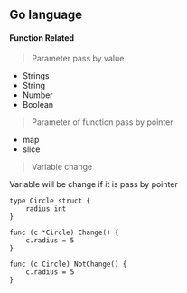 ## Go language

#### Function Related

> Parameter pass by value

* Strings 
* String
* Number
* Boolean   

> Parameter of function pass by pointer

* map  
* slice

> Variable change

Variable will be change if it is pass by pointer

```
type Circle struct {
    radius int
}

func (c *Circle) Change() {
    c.radius = 5  
}

func (c Circle) NotChange() {
    c.radius = 5
}
```



